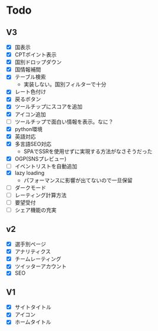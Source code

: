 # Todo

## V3

- [x] 国表示
- [x] CPTポイント表示
- [x] 国別ドロップダウン
- [x] 国情報補間
- [x] テーブル検索
  - 実装しない。国別フィルターで十分
- [x] レート色付け
- [x] 戻るボタン
- [x] ツールチップにスコアを追加
- [x] アイコン追加
- [ ] ツールチップで面白い情報を表示。なに？
- [x] python環境
- [x] 英語対応
- [x] 多言語SEO対応
  - SPAでSSRを使用せずに実現する方法がなさそうだった
- [x] OGP(SNSプレビュー)
- [ ] イベントリストを自動追加
- [x] lazy loading
  - パフォーマンスに影響が出てないので一旦保留
- [ ] ダークモード
- [ ] レーティング計算方法
- [ ] 要望受付
- [ ] シェア機能の充実

## v2

- [x] 選手別ページ
- [x] アナリティクス
- [x] チームレーティング
- [x] ツイッターアカウント
- [x] SEO

## V1

- [x] サイトタイトル
- [x] アイコン
- [x] ホームタイトル
